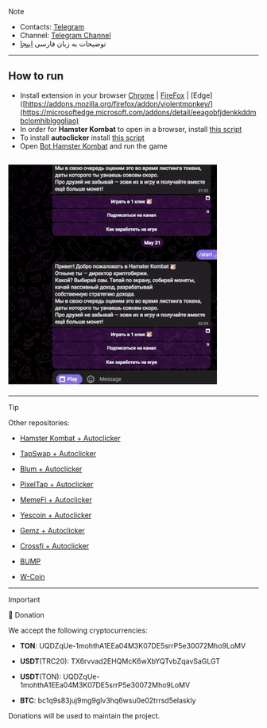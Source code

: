 > [!NOTE]
> - Contacts: [Telegram](https://t.me/a_homous)
> - Channel: [Telegram Channel](https://t.me/homous_airdrops)
> - توضیحات به زبان فارسی [اینجا](README-FA.md)
---
## How to run
- Install extension in your browser [Chrome](https://chromewebstore.google.com/detail/violentmonkey/jinjaccalgkegednnccohejagnlnfdag?hl=be) | [FireFox](https://addons.mozilla.org/firefox/addon/violentmonkey/) | [Edge]([https://addons.mozilla.org/firefox/addon/violentmonkey/](https://microsoftedge.microsoft.com/addons/detail/eeagobfjdenkkddmbclomhiblgggliao)
- In order for **Hamster Kombat** to open in a browser, install [this script](https://github.com/amir-homous/Hamster-Kombat/raw/main/hamster-kombat.user.js)
- To install **autoclicker** install [this script](https://github.com/amir-homous/Hamster-Kombat/raw/main/hamster-autoclicker.user.js)
- Open [Bot Hamster Kombat](https://t.me/hamstEr_kombat_bot/start?startapp=kentId665346234) and run the game

## ![Result](result.gif)
---
> [!TIP]
> Other repositories:
> 
> - [Hamster Kombat + Autoclicker](https://github.com/amir-homous/Hamster-Kombat)
> 
> - [TapSwap + Autoclicker](https://github.com/amir-homous/TapSwap)
> 
> - [Blum + Autoclicker](https://github.com/amir-homous/Blum)
>
> - [PixelTap + Autoclicker](https://github.com/amir-homous/PixelTap)
> 
> - [MemeFi + Autoclicker](https://github.com/amir-homous/MemeFi-Coin)
>
> - [Yescoin + Autoclicker](https://github.com/amir-homous/Yescoin)
>
> - [Gemz + Autoclicker](https://github.com/amir-homous/Gemz)
>
> - [Сrossfi + Autoclicker](https://github.com/amir-homous/Crossfi)
>
> - [BUMP](https://github.com/amir-homous/BUMP)
>
> - [W-Coin](https://github.com/amir-homous/W-Coin)
---
> [!IMPORTANT] 
> :currency_exchange: Donation
> 
> We accept the following cryptocurrencies:
> 
> - **TON**: UQDZqUe-1mohthA1EEa04M3K07DE5srrP5e30072Mho9LoMV
> 
> - **USDT**(TRC20): TX6rvvad2EHQMcK6wXbYQTvbZqavSaGLGT
> 
> - **USDT**(TON): UQDZqUe-1mohthA1EEa04M3K07DE5srrP5e30072Mho9LoMV
> 
> - **BTC**: bc1q9s83juj9mg9glv3hq6wsu0e02trrsd5elaskly
> 
> Donations will be used to maintain the project.
